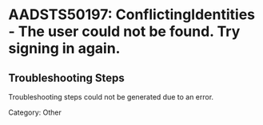 # AADSTS50197: ConflictingIdentities - The user could not be found. Try signing in again.


## Troubleshooting Steps
Troubleshooting steps could not be generated due to an error.

Category: Other